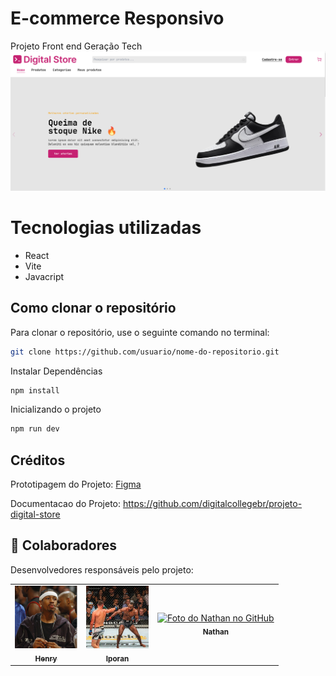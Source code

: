 # E-commerce Responsivo 
Projeto Front end Geração Tech
![Futuramente, a imagem do projeto estará aqui](./public/readme.png)

# Tecnologias utilizadas
- React
- Vite
- Javacript

## Como clonar o repositório

Para clonar o repositório, use o seguinte comando no terminal:

```bash
git clone https://github.com/usuario/nome-do-repositorio.git
```

Instalar Dependências
```bash
npm install
```

Inicializando o projeto
```bash
npm run dev
```

## Créditos
Prototipagem do Projeto: [Figma](https://www.figma.com/design/cfb4F7ZXMFQmvmTn3PKI4z/DRIP-STORE---DIGITAL-COLLEGE?node-id=22-30)

Documentacao do Projeto: https://github.com/digitalcollegebr/projeto-digital-store
## 🤝 Colaboradores

Desenvolvedores responsáveis pelo projeto:

<table>
  <tr>
    <td align="center">
      <a href="https://github.com/henrymzs" title="link github">
        <img src="./public/gitHenry.png" width="100px;" alt="Foto do Henry no GitHub"/><br>
        <sub>
          <b>Henry</b>
        </sub>
      </a>
    </td>
    <td align="center">
      <a href="https://github.com/IporanRM" title="link github">
        <img src="./public/gitIporan.jpeg" width="100px;" alt="Foto do Iporan no GitHub"/><br>
        <sub>
          <b>Iporan</b>
        </sub>
      </a>
    </td>
    <td align="center">
      <a href="https://github.com/Nathan-Mn" title="link github">
        <img src="https://miro.medium.com/max/360/0*1SkS3mSorArvY9kS.jpg" width="100px;" alt="Foto do Nathan no GitHub"/><br>
        <sub>
          <b>Nathan</b>
        </sub>
      </a>
    </td>
  </tr>
</table>
